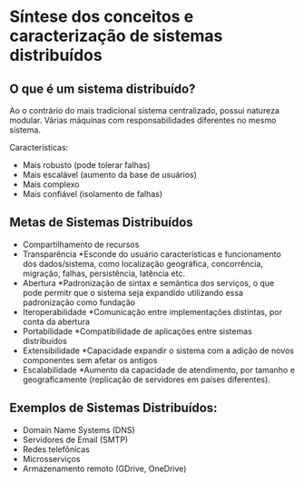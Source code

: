 # Síntese dos conceitos e caracterização de sistemas distribuídos

## O que é um sistema distribuído?

Ao o contrário do mais tradicional sistema centralizado, possui natureza modular.
Várias máquinas com responsabilidades diferentes no mesmo sistema.

Características:

- Mais robusto (pode tolerar falhas)
- Mais escalável (aumento da base de usuários)
- Mais complexo
- Mais confiável (isolamento de falhas)

## Metas de Sistemas Distribuídos

- Compartilhamento de recursos
- Transparência
    *Esconde do usuário características e funcionamento dos dados/sistema, como localização geográfica, concorrência, migração, falhas, persistência, latência etc.
- Abertura
    *Padronização de sintax e semântica dos serviços, o que pode permitr que o sistema seja expandido utilizando essa padronização como fundação
- Iteroperabilidade
    *Comunicação entre implementações distintas, por conta da abertura
- Portabilidade
    *Compatibilidade de aplicações entre sistemas distribuídos
- Extensibilidade
    *Capacidade expandir o sistema com a adição de novos componentes sem afetar os antigos
- Escalabilidade
    *Aumento da capacidade de atendimento, por tamanho e geograficamente (replicação de servidores em países diferentes).

## Exemplos de Sistemas Distribuídos:

* Domain Name Systems (DNS)
* Servidores de Email (SMTP)
* Redes telefônicas
* Microsserviços
* Armazenamento remoto (GDrive, OneDrive)

